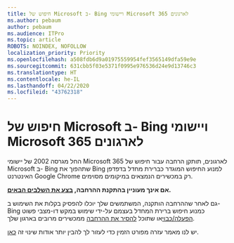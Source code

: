 ```yaml
---
title: חיפוש של Microsoft ב- Bing ויישומי Microsoft 365 לארגונים
ms.author: pebaum
author: pebaum
ms.audience: ITPro
ms.topic: article
ROBOTS: NOINDEX, NOFOLLOW
localization_priority: Priority
ms.openlocfilehash: a508fdb6d9a01975559954fef3565149dfa59e9e
ms.sourcegitcommit: 631cbb5f03e5371f0995e976536d24e9d13746c3
ms.translationtype: HT
ms.contentlocale: he-IL
ms.lasthandoff: 04/22/2020
ms.locfileid: "43762318"
---
```

# <a name="microsoft-search-in-bing-and-microsoft-365-apps-for-enterprise"></a>חיפוש של Microsoft ב- Bing ויישומי Microsoft 365 לארגונים

החל מגרסה 2002 של יישומי Microsoft 365 לארגונים, תותקן הרחבה עבור חיפוש של Microsoft ב- Bing שתהפוך את Bing למנוע החיפוש המוגדר כברירת מחדל בדפדפן האינטרנט Google Chrome רק במכשירים הנמצאים במיקומים מסוימים.

**אם אינך מעוניין בהתקנת ההרחבה, [בצע את השלבים הבאים](https://docs.microsoft.com/deployoffice/microsoft-search-bing#how-to-exclude-the-extension-for-microsoft-search-in-bing-from-being-installed).**

גם לאחר שההרחבה הותקנה, המשתמשים שלך יוכלו להפסיק בקלות את השימוש ב-Bing כמנוע חיפוש ברירת המחדל בעצמם על-ידי שימוש במקש דו-מצבי פשוט [הפעלה/כבוי](https://docs.microsoft.com/deployoffice/microsoft-search-bing#change-whether-bing-is-the-default-search-engine-for-google-chrome)או שתוכל [להסיר את ההרחבה](https://docs.microsoft.com/deployoffice/microsoft-search-bing#how-to-remove-the-extension-after-its-been-installed) ממכשירים מרובים בארגון שלך.

יש לנו מאמר עזרה מפורט הזמין כדי לעזור לך להבין יותר אודות שינוי זה [כאן](https://docs.microsoft.com/deployoffice/microsoft-search-bing).